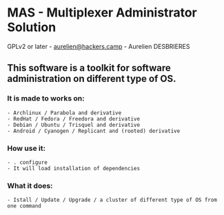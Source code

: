 # MAS - Multiplexer Administrator Solution
GPLv2 or later - aurelien@hackers.camp - Aurelien DESBRIERES


## This software is a toolkit for software administration on different type of OS.

### It is made to works on:

	- Archlinux / Parabola and derivative
	- RedHat / Fedora / Freedora and derivative
	- Debian / Ubuntu / Trisquel and derivative
	- Android / Cyanogen / Replicant and (rooted) derivative


### How use it:

	- . configure
	- It will load installation of dependencies

 
### What it does:

	- Istall / Update / Upgrade / a cluster of different type of OS from one command
	


